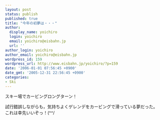 ```yaml
---
layout: post
status: publish
published: true
title: "今年の初夢は・・・"
author:
  display_name: yoichiro
  login: yoichiro
  email: yoichiro@eisbahn.jp
  url: ''
author_login: yoichiro
author_email: yoichiro@eisbahn.jp
wordpress_id: 159
wordpress_url: http://www.eisbahn.jp/yoichiro/?p=159
date: '2006-01-01 07:56:45 +0900'
date_gmt: '2005-12-31 22:56:45 +0900'
categories:
- Ski
---
```


スキー場でカービングロングターン！

試行錯誤しながらも，気持ちよくゲレンデをカービングで滑っている夢だった。これは幸先いいぞっ！(^^/
